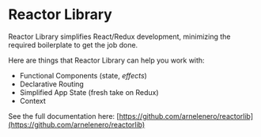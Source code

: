 # Reactor Library

Reactor Library simplifies React/Redux development, minimizing the required boilerplate to get the job done.

Here are things that Reactor Library can help you work with:

- Functional Components (state, _effects_)
- Declarative Routing
- Simplified App State (fresh take on Redux)
- Context

See the full documentation here: [https://github.com/arnelenero/reactorlib](https://github.com/arnelenero/reactorlib)
